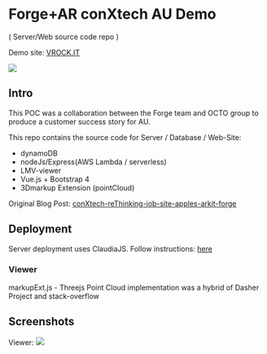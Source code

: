 # Forge+AR conXtech AU Demo
( Server/Web source code repo )

Demo site: [VROCK.IT](http://vrock.it)

![](collaborative-AR.jpg)


 
## Intro
This POC was a collaboration between the Forge team and OCTO group to produce a customer success story for AU.

This repo contains the source code for Server / Database / Web-Site:

- dynamoDB
- nodeJs/Express(AWS Lambda / serverless)
- LMV-viewer
- Vue.js + Bootstrap 4
- 3Dmarkup Extension (pointCloud)

Original Blog Post:  [conXtech-reThinking-job-site-apples-arkit-forge](https://forge.autodesk.com/blog/conxtech-rethinking-job-site-apples-arkit-forge)

## Deployment
Server deployment uses ClaudiaJS. Follow instructions: [here](https://forge.autodesk.com/blog/forge-viewer-faster-serverless-deployment-using-claudiajs)

### Viewer
markupExt.js - Threejs Point Cloud implementation was a hybrid of Dasher Project and stack-overflow

## Screenshots
Viewer:
![](BIMIQ-tab.png)

